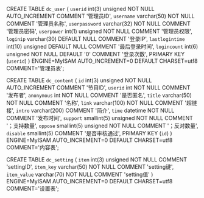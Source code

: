 CREATE TABLE `dc_user` (
  `userid` int(3) unsigned NOT NULL AUTO_INCREMENT COMMENT '管理员ID',
  `username` varchar(50) NOT NULL COMMENT '管理员名称',
  `userpassword` varchar(32) NOT NULL COMMENT '管理员密码',
  `userpower` int(1) unsigned NOT NULL COMMENT '管理员权限',
  `loginip` varchar(30) DEFAULT NULL COMMENT '登录IP',
  `lastlogintime` int(10) unsigned DEFAULT NULL COMMENT '最后登录时间',
  `logincount` int(6) unsigned NOT NULL DEFAULT '0' COMMENT '登录次数',
  PRIMARY KEY (`userid`)
) ENGINE=MyISAM AUTO_INCREMENT=0 DEFAULT CHARSET=utf8 COMMENT='管理员表';



CREATE TABLE `dc_content` (
  `id` int(3) unsigned NOT NULL AUTO_INCREMENT COMMENT '节目ID',
  `userid` int NOT NULL COMMENT '发布者',
  `anonymous` int NOT NULL COMMENT '是否匿名',
  `title` varchar(50) NOT NULL COMMENT '名称',
  `link` varchar(100) NOT NULL COMMENT '超链接',
  `intro` varchar(200) COMMENT '简介',
  `time` datetime NOT NULL COMMENT '发布时间',
  `support` smallint(5) unsigned NOT NULL COMMENT '；支持数量',
  `oppose` smallint(5) unsigned NOT NULL COMMENT '；反对数量',
  `disable` smallint(5) COMMENT '是否审核通过',
  PRIMARY KEY (`id`)
) ENGINE=MyISAM AUTO_INCREMENT=0 DEFAULT CHARSET=utf8 COMMENT='内容表';


CREATE TABLE `dc_setting` (
  `item` int(3) unsigned NOT NULL COMMENT 'settingID',
  `item_key` varchar(50) NOT NULL COMMENT 'setting键',
  `item_value` varchar(70) NOT NULL COMMENT 'setting值'
) ENGINE=MyISAM AUTO_INCREMENT=0 DEFAULT CHARSET=utf8 COMMENT='设置表';
